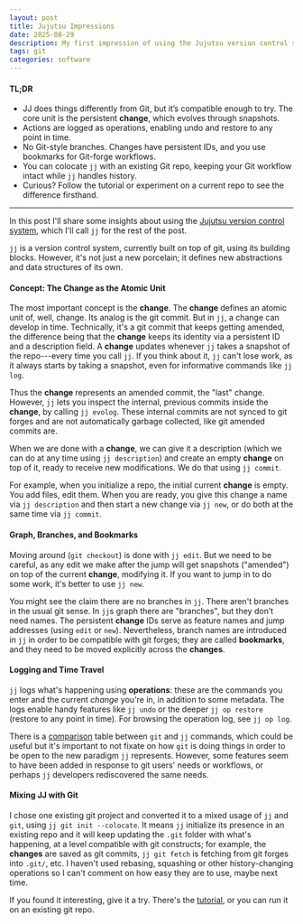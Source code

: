 ```yaml
---
layout: post
title: Jujutsu Impressions
date: 2025-08-29
description: My first impression of using the Jujutsu version control system.
tags: git
categories: software
---
```


#### TL;DR
- JJ does things differently from Git, but it’s compatible enough to try. The core unit is the persistent **change**, which evolves through snapshots.
- Actions are logged as operations, enabling undo and restore to any point in time.
- No Git-style branches. Changes have persistent IDs, and you use bookmarks for Git-forge workflows.
- You can colocate `jj` with an existing Git repo, keeping your Git workflow intact while `jj` handles history.
- Curious? Follow the tutorial or experiment on a current repo to see the difference firsthand.

-------

In this post I'll share some insights about using the [Jujutsu version control system](https://jj-vcs.github.io/jj/latest/), which I'll call `jj` for the rest of the post.

`jj` is a version control system, currently built on top of git, using its building blocks. However, it's not just a new porcelain; it defines new abstractions and data structures of its own.

#### Concept: The Change as the Atomic Unit

The most important concept is the **change**. The **change** defines an atomic unit of, well, change. Its analog is the git commit. But in `jj`, a change can develop in time. Technically, it's a git commit that keeps getting amended, the difference being that the **change** keeps its identity via a persistent ID and a description field. A **change** updates whenever `jj` takes a snapshot of the repo---every time you call `jj`. If you think about it, `jj` can't lose work, as it always starts by taking a snapshot, even for informative commands like `jj log`.

Thus the **change** represents an amended commit, the "last" change. However, `jj` lets you inspect the internal, previous commits inside the **change**, by calling  `jj evolog`. These internal commits are not synced to git forges and are not automatically garbage collected, like git amended commits are.

When we are done with a **change**, we can give it a description (which we can do at any time using `jj description`) and create an empty **change** on top of it, ready to receive new modifications. We do that using `jj commit`.

For example, when you initialize a repo, the initial current **change** is empty. You add files, edit them. When you are ready, you give this change a name via `jj description` and then start a new change via `jj new`, or do both at the same time via `jj commit`. 

#### Graph, Branches, and Bookmarks

Moving around (`git checkout`) is done with `jj edit`. But we need to be careful, as any edit we make after the jump will get snapshots ("amended") on top of the current **change**, modifying it. If you want to jump in to do some work, it's better to use `jj new`.

You might see the claim there are no branches in `jj`. There aren't branches in the usual git sense. In `jj`s graph there are "branches", but they don’t need names. The persistent **change** IDs serve as feature names and jump addresses (using `edit` or `new`). Nevertheless, branch names are introduced in `jj` in order to be compatible with git forges; they are called **bookmarks**, and they need to be moved explicitly across the **changes**.

#### Logging and Time Travel

`jj` logs what's happening using **operations**: these are the commands you enter and the current *change* you're in, in addition to some metadata. The logs enable handy features like `jj undo` or the deeper `jj op restore` (restore to any point in time). For browsing the operation log, see `jj op log`. 

There is a [comparison](https://jj-vcs.github.io/jj/latest/git-command-table/) table between `git` and `jj` commands, which could be useful but it's important to not fixate on how `git` is doing things in order to be open to the new paradigm `jj` represents. However, some features seem to have been added in response to git users' needs or workflows, or perhaps `jj` developers rediscovered the same needs.

#### Mixing JJ with Git

I chose one existing git project and converted it to a mixed usage of `jj` and `git`, using `jj git init --colocate`. It means `jj` initialize its presence in an existing repo and it will keep updating the `.git` folder with what's happening, at a level compatible with git constructs; for example, the **changes** are saved as git commits, `jj git fetch` is fetching from git forges into `.git/`, etc. I haven't used rebasing, squashing or other history-changing operations so I can't comment on how easy they are to use, maybe next time.

If you found it interesting, give it a try. There's the [tutorial](https://jj-vcs.github.io/jj/latest/tutorial/), or you can run it on an existing git repo.
